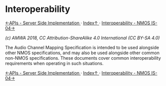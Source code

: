 # Interoperability
[←APIs - Server Side Implementation ](2.2._APIs_-_Server_Side_Implementation.md) · [ Index↑ ](..) · [Interoperability - NMOS IS-04→](3.1._Interoperability_-_NMOS_IS-04.md)

_(c) AMWA 2018, CC Attribution-ShareAlike 4.0 International (CC BY-SA 4.0)_

The Audio Channel Mapping Specification is intended to be used alongside other NMOS specifications, and may also be used alongside other common non-NMOS specifications. These documents cover common interoperability requirements when operating in such situations.

[←APIs - Server Side Implementation ](2.2._APIs_-_Server_Side_Implementation.md) · [ Index↑ ](..) · [Interoperability - NMOS IS-04→](3.1._Interoperability_-_NMOS_IS-04.md)
